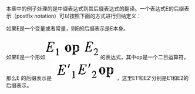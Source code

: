 本章中的例子处理的是中缀表达式到其后缀表达式的翻译。一个表达式E的后缀表示（postfix notation）可以按照下面的方式进行归纳定义：

如果E是一个变量或者常量，则E的后缀表示是E本身。

如果E是一个形如![](/assets/fix.png)的表达式，其中op是一个二目运算符，那么E 的后缀表示是![](/assets/postfixnotation.png)，这里E1‘和E2’分别是E1和E2的后缀表示。

